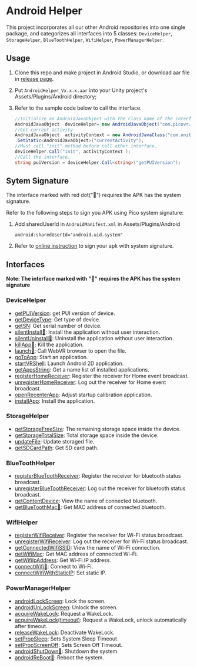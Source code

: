# Android Helper

This project incorporates all our other Android repositories into one single package, and categorizes all interfaces into 5 classes:  ``DeviceHelper``, ``StorageHelper``, ``BlueToothHelper``, ``WifiHelper``, ``PowerManagerHelper``.
   
## Usage
1. Clone this repo and make project in Android Studio, or download aar file in [release page](https://github.com/picoxr/AndroidHelper/releases).

2. Put ``AndroidHelper_Vx.x.x.aar`` into your Unity project's Assets/Plugins/Android directory;  

3. Refer to the sample code below to call the interface.

   ```c#
   //Initialize an AndroidJavaObject with the class name of the interface
   AndroidJavaObject  deviceHelper= new AndroidJavaObject("com.picovr.androidhelper.DeviceHelper");
   //Get current activity
   AndroidJavaObject  activityContext = new AndroidJavaClass("com.unity3d.player.UnityPlayer")
   .GetStatic<AndroidJavaObject>("currentActivity");
   //Must call "init" method before call other interface.
   deviceHelper.Call("init", activityContext );
   //Call the interface.
   string puiVersion = deviceHelper.Call<string>("getPUIVersion");
   ```

## Sytem Signature

The interface marked with red dot("🔴") requires the APK has the system signature.

Refer to the following steps to sign you APK using Pico system signature:

1. Add sharedUserId in ``AndroidManifest.xml`` in Assets/Plugins/Android

   ```
   android:sharedUserId="android.uid.system"
   ```

2. Refer to [online instruction](http://static.appstore.picovr.com/docs/KioskMode/chapter_three.html) to sign your apk with system signature.


## Interfaces

**Note: The interface marked with "🔴" requires the APK has the system signature**

### DeviceHelper  
- [getPUIVersion][getPUIVersion]: get PUI version of device.
- [getDeviceType][getDeviceType]: Get type of device.   
- [getSN][getSN]: Get serial number of device.        
- [silentInstall🔴][silentInstall]: Install the application without user interaction.   
- [silentUninstall🔴][silentUninstall]:  Uninstall the application without user interaction.       
- [killApp🔴][killApp]: Kill the application.     
- [launch🔴][launch]: Call WebVR browser to open the file.       
- [goToApp][goToApp]: Start an application.       
- [startVRShell][startVRShell]: Launch Android 2D application.        
- [getAppsString][getAppsString]: Get a name list of installed applications.         
- [registerHomeReceiver][registerHomeReceiver]: Register the receiver for Home event broadcast.        
- [unregisterHomeReceiver][unregisterHomeReceiver]: Log out the receiver for Home event broadcast.     
- [openRecenterApp][openRecenterApp]: Adjust startup calibration application.       
- [installApp][installApp]: Install the application.    
### StorageHelper
- [getStorageFreeSize][getStorageFreeSize]: The remaining storage space inside the device.      
- [getStorageTotalSize][getStorageTotalSize]: Total storage space inside the device.         
- [updateFile][updateFile]: Update storaged file.   
- [getSDCardPath][getSDCardPath]: Get SD card path.   
### BlueToothHelper
- [registerBlueToothReceiver][registerBlueToothReceiver]: Register the receiver for bluetooth status broadcast.       
- [unregisterBlueToothReceiver][unregisterBlueToothReceiver]: Log out the receiver for bluetooth status broadcast.   
- [getContentDevice][getContentDevice]: View the name of connected bluetooth.     
- [getBlueToothMac🔴][getBlueToothMac]: Get MAC address of connected bluetooth.      
### WifiHelper
- [registerWifiReceiver][registerWifiReceiver]: Register the receiver for Wi-Fi status broadcast.   
- [unregisterWifiReceiver][unregisterWifiReceiver]:  Log out the receiver for Wi-Fi status broadcast.  
- [getConnectedWifiSSID][getConnectedWifiSSID]: View the name of Wi-Fi connection.      
- [getWifiMac][getWifiMac]: Get MAC address of connected Wi-Fi.   
- [getWifiIpAddress][getWifiIpAddress]: Get Wi-Fi IP address.     
- [connectWifi🔴][connectWifi]: Connect to Wi-Fi.    
- [connectWifiWithStaticIP][connectWifiWithStaticIP]: Set static IP.      
### PowerManagerHelper
- [androidLockScreen][androidLockScreen]: Lock the screen.    
- [androidUnLockScreen][androidUnLockScreen]: Unlock the screen.      
- [acquireWakeLock][acquireWakeLock]: Request a WakeLock.       
- [acquireWakeLock(timeout)][acquireWakeLock(timeout)]: Request a WakeLock, unlock automatically after timeout.          
- [releaseWakeLock][releaseWakeLock]: Deactivate WakeLock.       
- [setPropSleep][setPropSleep]: Sets System Sleep Timeout.           
- [setPropScreenOff][setPropScreenOff]: Sets Screen Off Timeout.      
- [androidShutDown🔴][androidShutDown]: Shutdown the system.      
- [androidReBoot🔴][androidReBoot]: Reboot the system.        

[getPUIVersion]: https://github.com/picoxr/AndroidHelper/wiki/DeviceHelper#string-getpuiversion
[getDeviceType]: https://github.com/picoxr/AndroidHelper/wiki/DeviceHelper#string-getdevicetype
[getSN]: https://github.com/picoxr/AndroidHelper/wiki/DeviceHelper#string-getsn
[silentInstall]: https://github.com/picoxr/AndroidHelper/wiki/DeviceHelper#void-silentinstallstring-apkpath-string-packagename
[silentUninstall]: https://github.com/picoxr/AndroidHelper/wiki/DeviceHelper#void-silentuninstallstring-packagename
[killApp]: https://github.com/picoxr/AndroidHelper/wiki/DeviceHelper#void-killappstring-packagename  
[launch]: https://github.com/picoxr/AndroidHelper/wiki/DeviceHelper#void-launchstring-filepath  
[goToApp]: https://github.com/picoxr/AndroidHelper/wiki/DeviceHelper#void-gotoappstring-packagename  
[startVRShell]: https://github.com/picoxr/AndroidHelper/wiki/DeviceHelper#void-startvrshellint-way-string-args  
[getAppsString]: https://github.com/picoxr/AndroidHelper/wiki/DeviceHelper#string-getappsstring  
[registerHomeReceiver]: https://github.com/picoxr/AndroidHelper/wiki/DeviceHelper#void-registerhomereceiver   
[unregisterHomeReceiver]: https://github.com/picoxr/AndroidHelper/wiki/DeviceHelper#void-unregisterhomereceiver  
[openRecenterApp]: https://github.com/picoxr/AndroidHelper/wiki/DeviceHelper#void-openrecenterapp  
[installApp]: https://github.com/picoxr/AndroidHelper/wiki/DeviceHelper#void-openrecenterapp  
[getStorageFreeSize]: https://github.com/picoxr/AndroidHelper/wiki/StorageHelper#float-getstoragefreesize  
[getStorageTotalSize]: https://github.com/picoxr/AndroidHelper/wiki/StorageHelper#float-getstoragetotalsize  
[updateFile]: https://github.com/picoxr/AndroidHelper/wiki/StorageHelper#void-updatefilestring-filepath    
[getSDCardPath]: https://github.com/picoxr/AndroidHelper/wiki/StorageHelper#string-getsdcardpath  
[registerBlueToothReceiver]: https://github.com/picoxr/AndroidHelper/wiki/BlueToothHelper#void-registerbluetoothreceiver  
[unregisterBlueToothReceiver]: https://github.com/picoxr/AndroidHelper/wiki/BlueToothHelper#void-unregisterbluetoothreceiver    
[getContentDevice]: https://github.com/picoxr/AndroidHelper/wiki/BlueToothHelper#string-getcontentdevice  
[getBlueToothMac]: https://github.com/picoxr/AndroidHelper/wiki/BlueToothHelper#string-getbluetoothmac  
[registerWifiReceiver]: https://github.com/picoxr/AndroidHelper/wiki/WifiHelper#void-registerwifireceiver  
[unregisterWifiReceiver]: https://github.com/picoxr/AndroidHelper/wiki/WifiHelper#void-unregisterwifireceiver     
[getConnectedWifiSSID]: https://github.com/picoxr/AndroidHelper/wiki/WifiHelper#string-getconnectedwifissid   
[getWifiMac]: https://github.com/picoxr/AndroidHelper/wiki/WifiHelper#string-getwifimac   
[getWifiIpAddress]: https://github.com/picoxr/AndroidHelper/wiki/WifiHelper#string-getwifiipaddress  
[connectWifi]: https://github.com/picoxr/AndroidHelper/wiki/WifiHelper#void-connectwifistring-ssidstring-password    
[connectWifiWithStaticIP]: https://github.com/picoxr/AndroidHelper/wiki/WifiHelper#void-connectwifiwithstaticipstring-ssidstring-passwordstring-ipstring-gatewaystring-dns  
[androidLockScreen]: https://github.com/picoxr/AndroidHelper/wiki/PowerManagerHelper#void-androidlockscreen   
[androidUnLockScreen]: https://github.com/picoxr/AndroidHelper/wiki/PowerManagerHelper#void-androidunlockscreen   
[acquireWakeLock]: https://github.com/picoxr/AndroidHelper/wiki/PowerManagerHelper#void-acquirewakelock   
[acquireWakeLock(timeout)]: https://github.com/picoxr/AndroidHelper/wiki/PowerManagerHelper#void-acquirewakelocklong-timeout   
[releaseWakeLock]: https://github.com/picoxr/AndroidHelper/wiki/PowerManagerHelper#void-releasewakelock   
[setPropSleep]: https://github.com/picoxr/AndroidHelper/wiki/PowerManagerHelper#void-setpropsleepstring-time   
[setPropScreenOff]: https://github.com/picoxr/AndroidHelper/wiki/PowerManagerHelper#void-setpropscreenoffstring-time   
[androidShutDown]: https://github.com/picoxr/AndroidHelper/wiki/PowerManagerHelper#void-androidshutdown   
[androidReBoot]: https://github.com/picoxr/AndroidHelper/wiki/PowerManagerHelper#void-androidreboot  


